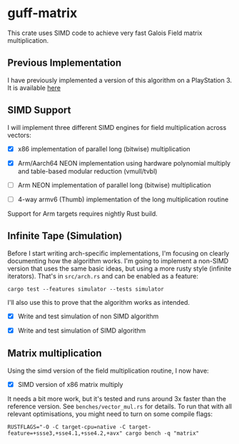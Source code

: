 # guff-matrix

This crate uses SIMD code to achieve very fast Galois Field matrix
multiplication.




## Previous Implementation

I have previously implemented a version of this algorithm on a
PlayStation 3. It is available
[here](https://github.com/declanmalone/gnetraid/blob/master/PS3-IDA/08-fastmatrix/spu-matrix.c)


## SIMD Support

I will implement three different SIMD engines for field
multiplication across vectors:

- [x] x86 implementation of parallel long (bitwise) multiplication

- [x] Arm/Aarch64 NEON implementation using hardware polynomial
      multiply and table-based modular reduction (vmull/tvbl)

- [ ] Arm NEON implementation of parallel long (bitwise) multiplication

- [ ] 4-way armv6 (Thumb) implementation of the long multiplication routine

Support for Arm targets requires nightly Rust build.

## Infinite Tape (Simulation)

Before I start writing arch-specific implementations, I'm focusing on
clearly documenting how the algorithm works. I'm going to implement a
non-SIMD version that uses the same basic ideas, but using a more
rusty style (infinite iterators). That's in `src/arch.rs` and can be
enabled as a feature:

    cargo test --features simulator --tests simulator

I'll also use this to prove that the algorithm works as intended.

- [x] Write and test simulation of non SIMD algorithm

- [x] Write and test simulation of SIMD algorithm


## Matrix multiplication

Using the simd version of the field multiplication routine, I now
have:

- [x] SIMD version of x86 matrix multiply

It needs a bit more work, but it's tested and runs around 3x faster
than the reference version. See `benches/vector_mul.rs` for
details. To run that with all relevant optimisations, you might need
to turn on some compile flags:

    RUSTFLAGS="-O -C target-cpu=native -C target-feature=+ssse3,+sse4.1,+sse4.2,+avx" cargo bench -q "matrix" 

